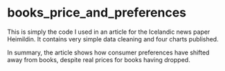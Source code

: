 # books_price_and_preferences
This is simply the code I used in an article for the Icelandic news paper Heimildin. It contains very simple data cleaning and four charts published. 

In summary, the article shows how consumer preferences have shifted away from books, despite real prices for books having dropped.

